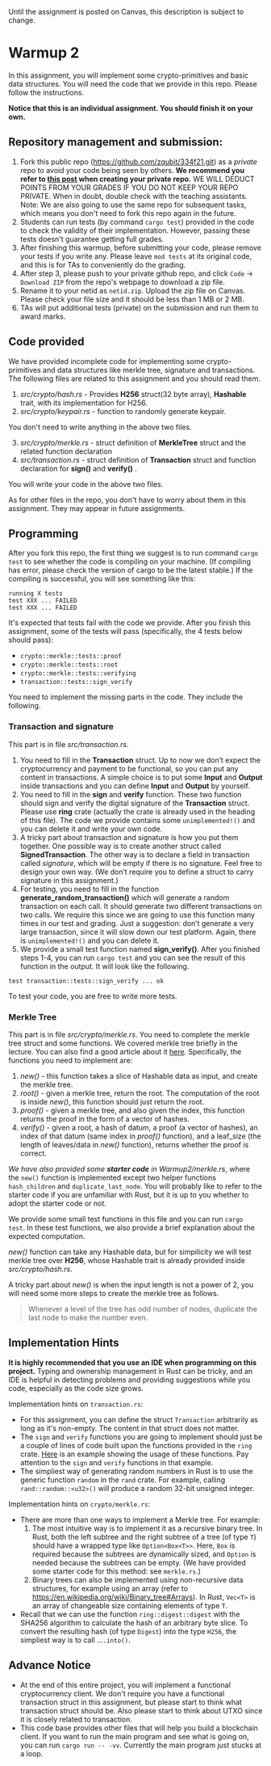 Until the assignment is posted on Canvas, this description is subject to change.

# Warmup 2

In this assignment, you will implement some crypto-primitives and basic data structures. You will need the code that we provide in this repo. Please follow the instructions.

**Notice that this is an individual assignment. You should finish it on your own.**

## Repository management and submission:
1. Fork this public repo (https://github.com/zqubit/334f21.git) as a *private* repo to avoid your code being seen by others.  **We recommend you refer to [this post](https://medium.com/@bilalbayasut/github-how-to-make-a-fork-of-public-repository-private-6ee8cacaf9d3) when creating your private repo.**  WE WILL DEDUCT POINTS FROM YOUR GRADES IF YOU DO NOT KEEP YOUR REPO PRIVATE.  When in doubt, double check with the teaching assistants.  Note: We are also going to use the same repo for subsequent tasks, which means you don't need to fork this repo again in the future.
2. Students can run tests (by command `cargo test`) provided in the code to check the validity of their implementation. However, passing these tests doesn't guarantee getting full grades. 
3. After finishing this warmup, before submitting your code, please remove your tests if you write any. Please leave `mod tests` at its original code, and this is for TAs to conveniently do the grading.
4. After step 3, please push to your private github repo, and click `Code` -> `Download ZIP` from the repo's webpage to download a zip file.
5. Rename it to your netid as `netid.zip`. Upload the zip file on Canvas. Please check your file size and it should be less than 1 MB or 2 MB.
6. TAs will put additional tests (private) on the submission and run them to award marks.

## Code provided
We have provided incomplete code for implementing some crypto-primitives and data structures like merkle tree, signature and transactions. The following files are related to this assignment and you should read them.
1. _src/crypto/hash.rs_ - Provides __H256__ struct(32 byte array),  __Hashable__ trait, with its implementation for H256. 
2. _src/crypto/keypair.rs_ - function to randomly generate keypair.

You don't need to write anything in the above two files.

3. _src/crypto/merkle.rs_ - struct definition of **MerkleTree** struct and the related function declaration
4. _src/transaction.rs_ - struct definition of **Transaction** struct and function declaration for __sign()__ and __verify()__ .

You will write your code in the above two files.

As for other files in the repo, you don't have to worry about them in this assignment. They may appear in future assignments.

## Programming
After you fork this repo, the first thing we suggest is to run command `cargo test` to see whether the code is compiling on your machine. (If compiling has error, please check the version of cargo to be the latest stable.) If the compiling is successful, you will see something like this:
```
running X tests
test XXX ... FAILED
test XXX ... FAILED
```
It's expected that tests fail with the code we provide. After you finish this assignment, some of the tests will pass (specifically, the 4 tests below should pass):
- `crypto::merkle::tests::proof`
- `crypto::merkle::tests::root`
- `crypto::merkle::tests::verifying`
- `transaction::tests::sign_verify`

You need to implement the missing parts in the code. They include the following.

### Transaction and signature
This part is in file _src/transaction.rs_.
1. You need to fill in the **Transaction** struct. Up to now we don’t expect the cryptocurrency and payment to be functional, so you can put any content in transactions. A simple choice is to put some **Input** and **Output** inside transactions and you can define **Input** and **Output** by yourself.
2. You need to fill in the **sign** and **verify** function. These two function should sign and verify the digital signature of the **Transaction** struct. Please use **ring** crate (actually the crate is already used in the heading of this file). The code we provide contains some `unimplemented!()` and you can delete it and write your own code.
3. A tricky part about transaction and signature is how you put them together. One possible way is to create another struct called **SignedTransaction**. The other way is to declare a field in transaction called *signature*, which will be empty if there is no signature. Feel free to design your own way. (We don’t require you to define a struct to carry signature in this assignment.)
4. For testing, you need to fill in the function **generate_random_transaction()** which will generate a random transaction on each call. It should generate two different transactions on two calls. We require this since we are going to use this function many times in our test and grading. Just a suggestion: don’t generate a very large transaction, since it will slow down our test platform. Again, there is `unimplemented!()` and you can delete it.
5. We provide a small test function named **sign_verify()**. After you finished steps 1-4, you can run `cargo test` and you can see the result of this function in the output. It will look like the following.
```
test transaction::tests::sign_verify ... ok
```
To test your code, you are free to write more tests.

### Merkle Tree
This part is in file *src/crypto/merkle.rs*. You need to complete the merkle tree struct and some functions. We covered merkle tree briefly in the lecture. You can also find a good article about it [here](https://nakamoto.com/merkle-trees/). Specifically, the functions you need to implement are:
1. *new()* - this function takes a slice of Hashable data as input, and create the merkle tree. 
2. *root()* - given a merkle tree, return the root. The computation of the root is inside *new()*, this function should just return the root.
3. *proof()* - given a merkle tree, and also given the index, this function returns the proof in the form of a vector of hashes.
4. *verify()* - given a root, a hash of datum, a proof (a vector of hashes), an index of that datum (same index in *proof()* function), and a leaf_size (the length of leaves/data in *new()* function), returns whether the proof is correct.

*We have also provided some **starter code** in Warmup2/merkle.rs*, where the `new()` function is implemented except two helper functions `hash_children` and `duplicate_last_node`. You will probably like to refer to the starter code if you are unfamiliar with Rust, but it is up to you whether to adopt the starter code or not.

We provide some small test functions in this file and you can run `cargo test`. In these test functions, we also provide a brief explanation about the expected computation.

*new()* function can take any Hashable data, but for simpilicity we will test merkle tree over **H256**, whose Hashable trait is already provided inside *src/crypto/hash.rs*.

A tricky part about *new()* is when the input length is not a power of 2, you will need some more steps to create the merkle tree as follows.
> Whenever a level of the tree has odd number of nodes, duplicate the last node to make the number even.

## Implementation Hints
**It is highly recommended that you use an IDE when programming on this project.** Typing and ownership management in Rust can be tricky, and an IDE is helpful in detecting problems and providing suggestions while you code, especially as the code size grows.
 
Implementation hints on `transaction.rs`:
- For this assignment, you can define the struct `Transaction` arbitrarily as long as it's non-empty. The content in that struct does not matter.
- The `sign` and `verify` functions you are going to implement should just be a couple of lines of code built upon the functions provided in the `ring` crate. [Here]( https://docs.rs/ring/latest/ring/signature/index.html#signing-and-verifying-with-ed25519) is an example showing the usage of these functions. Pay attention to the `sign` and `verify` functions in that example.
- The simpliest way of generating random numbers in Rust is to use the generic function `random` in the `rand` crate. For example, calling `rand::random::<u32>()` will produce a random 32-bit unsigned integer.
 
Implementation hints on `crypto/merkle.rs`:
- There are more than one ways to implement a Merkle tree. For example:
  1. The most intuitive way is to implement it as a recursive binary tree. In Rust, both the left subtree and the right subtree of a tree (of type `T`) should have a wrapped type like `Option<Box<T>>`. Here, `Box` is required because the subtrees are dynamically sized, and `Option` is needed because the subtrees can be empty. (We have provided some starter code for this method: see `merkle.rs`.)
  2. Binary trees can also be implemented using non-recursive data structures, for example using an array (refer to https://en.wikipedia.org/wiki/Binary_tree#Arrays). In Rust, `Vec<T>` is an array of changeable size containing elements of type `T`.
- Recall that we can use the function `ring::digest::digest` with the SHA256 algorithm to calculate the hash of an arbitrary byte slice. To convert the resulting hash (of type `Digest`) into the type `H256`, the simpliest way is to call ...`.into()`.

## Advance Notice
- At the end of this entire project, you will implement a functional cryptocurrency client. We don't require you have a functional transaction struct in this assignment, but please start to think what transaction struct should be. Also please start to think about UTXO since it is closely related to transaction.
- This code base provides other files that will help you build a blockchain client. If you want to run the main program and see what is going on, you can run `cargo run -- -vv`. Currently the main program just stucks at a loop.

